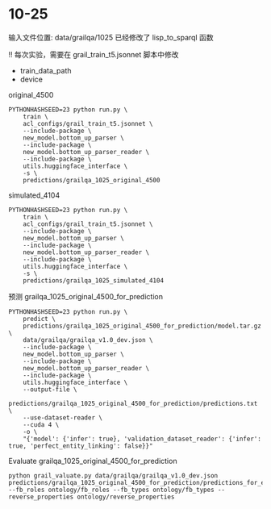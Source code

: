 # 10-25
输入文件位置: data/grailqa/1025
已经修改了 lisp_to_sparql 函数

!! 每次实验，需要在 grail_train_t5.jsonnet 脚本中修改
- train_data_path
- device

original_4500
```shell
PYTHONHASHSEED=23 python run.py \
    train \
    acl_configs/grail_train_t5.jsonnet \
    --include-package \
    new_model.bottom_up_parser \
    --include-package \
    new_model.bottom_up_parser_reader \
    --include-package \
    utils.huggingface_interface \
    -s \
    predictions/grailqa_1025_original_4500
```

simulated_4104
```shell
PYTHONHASHSEED=23 python run.py \
    train \
    acl_configs/grail_train_t5.jsonnet \
    --include-package \
    new_model.bottom_up_parser \
    --include-package \
    new_model.bottom_up_parser_reader \
    --include-package \
    utils.huggingface_interface \
    -s \
    predictions/grailqa_1025_simulated_4104
```

预测 grailqa_1025_original_4500_for_prediction
```shell
PYTHONHASHSEED=23 python run.py \
    predict \
    predictions/grailqa_1025_original_4500_for_prediction/model.tar.gz \
    data/grailqa/grailqa_v1.0_dev.json \
    --include-package \
    new_model.bottom_up_parser \
    --include-package \
    new_model.bottom_up_parser_reader \
    --include-package \
    utils.huggingface_interface \
    --output-file \
    predictions/grailqa_1025_original_4500_for_prediction/predictions.txt \
    --use-dataset-reader \
    --cuda 4 \
    -o \
    "{'model': {'infer': true}, 'validation_dataset_reader': {'infer': true, 'perfect_entity_linking': false}}"
```

Evaluate grailqa_1025_original_4500_for_prediction
```shell
python grail_valuate.py data/grailqa/grailqa_v1.0_dev.json predictions/grailqa_1025_original_4500_for_prediction/predictions_for_evaluation.json --fb_roles ontology/fb_roles --fb_types ontology/fb_types --reverse_properties ontology/reverse_properties
```
